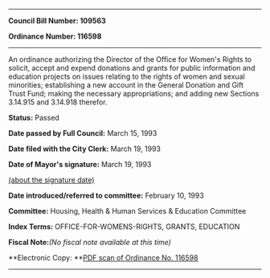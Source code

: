

********

**Council Bill Number: 109563**
   
**Ordinance Number: 116598**
********

 An ordinance authorizing the Director of the Office for Women's Rights to solicit, accept and expend donations and grants for public information and education projects on issues relating to the rights of women and sexual minorities; establishing a new account in the General Donation and Gift Trust Fund; making the necessary appropriations; and adding new Sections 3.14.915 and 3.14.918 therefor.

**Status:** Passed
   
**Date passed by Full Council:** March 15, 1993
   
**Date filed with the City Clerk:** March 19, 1993
   
**Date of Mayor's signature:** March 19, 1993
   
[(about the signature date)](/~public/approvaldate.htm)
   
   
   
**Date introduced/referred to committee:** February 10, 1993
   
**Committee:** Housing, Health & Human Services & Education Committee
   
   
**Index Terms:** OFFICE-FOR-WOMENS-RIGHTS, GRANTS, EDUCATION

**Fiscal Note:**_(No fiscal note available at this time)_

**Electronic Copy: **[PDF scan of Ordinance No. 116598](/~archives/Ordinances/Ord_116598.pdf)

********

